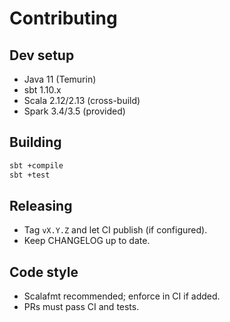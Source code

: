 # Contributing

## Dev setup
- Java 11 (Temurin)
- sbt 1.10.x
- Scala 2.12/2.13 (cross-build)
- Spark 3.4/3.5 (provided)

## Building
```bash
sbt +compile
sbt +test
```

## Releasing
- Tag `vX.Y.Z` and let CI publish (if configured).
- Keep CHANGELOG up to date.

## Code style
- Scalafmt recommended; enforce in CI if added.
- PRs must pass CI and tests.
